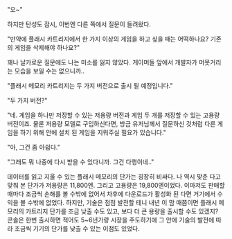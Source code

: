"오~" 

하지만 탄성도 잠시, 이번엔 다른 쪽에서 질문이 들려왔다.

"만약에 플래시 카트리지에서 한 가지 이상의 게임을 하고 싶을 때는 어떡하나요? 기존의 게임을 삭제해야 하나요?" 

꽤나 날카로운 질문에도 나는 미소를 잃지 않았다.
게이머들 앞에서 개발자가 머뭇거리는 모습을 보일 수는 없으니까..

"플래시 메모리 카트리지는 두 가지 버전으로 출시 될 예정입니다." 

"두 가지 버전?" 

"네. 게임을 하나만 저장할 수 있는 저용량 버전과 게임 두 개를 저장할 수 있는 고용량 버전이죠. 물론 저용량 모델로 구입하신다면, 방금 유저님께서 질문하신 것처럼 다른 게임을 하기 위해 안에 설치 된 게임을 지워주실 필요가 있습니다." 

"아, 그건 좀 아쉽다." 

"그래도 뭐 나중에 다시 받을 수 있다니까. 그건 다행이네.." 

데이터를 읽고 지울 수 있는 플래시 메모리의 단가는 굉장히 비싸다. 나 역시 맞춘 다고 맞춰 본 단가가 저용량은 11,800엔. 그리고 고용량은 19,800엔이었다.
이마저도 판매할 때마다 조금씩 손해를 볼 수밖에 없어서 차후에 다운로드가 활성화 된 다면 거기에서 수익을 볼 수밖에 없었다.
하지만, 기술은 점점 발전할 테니 내년 이 맘 때쯤이면 플래시 메모리의 카트리지 단가를 조금 낮출 수도 있고, 보다 더 큰 용량을 출시할 수도 있겠지?
콘솔은 한번 출시하면 적어도 5~6년가량 시장을 주도하기에 그 안에 기술의 발전에 따라 조금씩 기기의 단가를 낮출 수 있는 이점도 있었다.